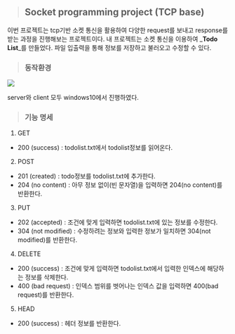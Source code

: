> ## **Socket programming project (TCP base)** 

이번 프로젝트는 tcp기반 소켓 통신을 활용하여 다양한 request를 보내고 response를 받는 과정을 진행해보는 프로젝트이다. 내 프로젝트는 소켓 통신을 이용하여 _**Todo List**_를 만들었다. 파일 입출력을 통해 정보를 저장하고 불러오고 수정할 수 있다. 

> ### 동작환경

![](https://velog.velcdn.com/images/soyekwon/post/6d5e778a-6879-4340-8a7c-289d5e3bb754/image.svg)

server와 client 모두 windows10에서 진행하였다. 

> ### 기능 명세

1. GET 
 - 200 (success) : todolist.txt에서 todolist정보를 읽어온다. 

2. POST
- 201 (created) : todo정보를 todolist.txt에 추가한다. 
- 204 (no content) : 아무 정보 없이(빈 문자열)을 입력하면 204(no content)를 반환한다. 

3. PUT
- 202 (accepted) : 조건에 맞게 입력하면 todolist.txt에 있는 정보를 수정한다. 
- 304 (not modified) : 수정하려는 정보와 입력한 정보가 일치하면 304(not modified)를 반환한다. 

4. DELETE
- 200 (success) : 조건에 맞게 입력하면 todolist.txt에서 입력한 인덱스에 해당하는 정보를 삭제한다.
- 400 (bad request) : 인덱스 범위를 벗어나는 인덱스 값을 입력하면 400(bad request)를 반환한다.
5. HEAD
- 200 (success) : 헤더 정보를 반환한다. 
